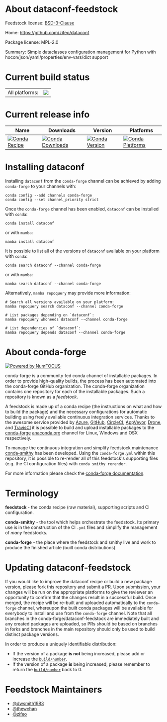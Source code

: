 About dataconf-feedstock
========================

Feedstock license: [BSD-3-Clause](https://github.com/conda-forge/dataconf-feedstock/blob/main/LICENSE.txt)

Home: https://github.com/zifeo/dataconf

Package license: MPL-2.0

Summary: Simple dataclasses configuration management for Python with hocon/json/yaml/properties/env-vars/dict support

Current build status
====================


<table><tr><td>All platforms:</td>
    <td>
      <a href="https://dev.azure.com/conda-forge/feedstock-builds/_build/latest?definitionId=14485&branchName=main">
        <img src="https://dev.azure.com/conda-forge/feedstock-builds/_apis/build/status/dataconf-feedstock?branchName=main">
      </a>
    </td>
  </tr>
</table>

Current release info
====================

| Name | Downloads | Version | Platforms |
| --- | --- | --- | --- |
| [![Conda Recipe](https://img.shields.io/badge/recipe-dataconf-green.svg)](https://anaconda.org/conda-forge/dataconf) | [![Conda Downloads](https://img.shields.io/conda/dn/conda-forge/dataconf.svg)](https://anaconda.org/conda-forge/dataconf) | [![Conda Version](https://img.shields.io/conda/vn/conda-forge/dataconf.svg)](https://anaconda.org/conda-forge/dataconf) | [![Conda Platforms](https://img.shields.io/conda/pn/conda-forge/dataconf.svg)](https://anaconda.org/conda-forge/dataconf) |

Installing dataconf
===================

Installing `dataconf` from the `conda-forge` channel can be achieved by adding `conda-forge` to your channels with:

```
conda config --add channels conda-forge
conda config --set channel_priority strict
```

Once the `conda-forge` channel has been enabled, `dataconf` can be installed with `conda`:

```
conda install dataconf
```

or with `mamba`:

```
mamba install dataconf
```

It is possible to list all of the versions of `dataconf` available on your platform with `conda`:

```
conda search dataconf --channel conda-forge
```

or with `mamba`:

```
mamba search dataconf --channel conda-forge
```

Alternatively, `mamba repoquery` may provide more information:

```
# Search all versions available on your platform:
mamba repoquery search dataconf --channel conda-forge

# List packages depending on `dataconf`:
mamba repoquery whoneeds dataconf --channel conda-forge

# List dependencies of `dataconf`:
mamba repoquery depends dataconf --channel conda-forge
```


About conda-forge
=================

[![Powered by
NumFOCUS](https://img.shields.io/badge/powered%20by-NumFOCUS-orange.svg?style=flat&colorA=E1523D&colorB=007D8A)](https://numfocus.org)

conda-forge is a community-led conda channel of installable packages.
In order to provide high-quality builds, the process has been automated into the
conda-forge GitHub organization. The conda-forge organization contains one repository
for each of the installable packages. Such a repository is known as a *feedstock*.

A feedstock is made up of a conda recipe (the instructions on what and how to build
the package) and the necessary configurations for automatic building using freely
available continuous integration services. Thanks to the awesome service provided by
[Azure](https://azure.microsoft.com/en-us/services/devops/), [GitHub](https://github.com/),
[CircleCI](https://circleci.com/), [AppVeyor](https://www.appveyor.com/),
[Drone](https://cloud.drone.io/welcome), and [TravisCI](https://travis-ci.com/)
it is possible to build and upload installable packages to the
[conda-forge](https://anaconda.org/conda-forge) [anaconda.org](https://anaconda.org/)
channel for Linux, Windows and OSX respectively.

To manage the continuous integration and simplify feedstock maintenance
[conda-smithy](https://github.com/conda-forge/conda-smithy) has been developed.
Using the ``conda-forge.yml`` within this repository, it is possible to re-render all of
this feedstock's supporting files (e.g. the CI configuration files) with ``conda smithy rerender``.

For more information please check the [conda-forge documentation](https://conda-forge.org/docs/).

Terminology
===========

**feedstock** - the conda recipe (raw material), supporting scripts and CI configuration.

**conda-smithy** - the tool which helps orchestrate the feedstock.
                   Its primary use is in the construction of the CI ``.yml`` files
                   and simplify the management of *many* feedstocks.

**conda-forge** - the place where the feedstock and smithy live and work to
                  produce the finished article (built conda distributions)


Updating dataconf-feedstock
===========================

If you would like to improve the dataconf recipe or build a new
package version, please fork this repository and submit a PR. Upon submission,
your changes will be run on the appropriate platforms to give the reviewer an
opportunity to confirm that the changes result in a successful build. Once
merged, the recipe will be re-built and uploaded automatically to the
`conda-forge` channel, whereupon the built conda packages will be available for
everybody to install and use from the `conda-forge` channel.
Note that all branches in the conda-forge/dataconf-feedstock are
immediately built and any created packages are uploaded, so PRs should be based
on branches in forks and branches in the main repository should only be used to
build distinct package versions.

In order to produce a uniquely identifiable distribution:
 * If the version of a package **is not** being increased, please add or increase
   the [``build/number``](https://docs.conda.io/projects/conda-build/en/latest/resources/define-metadata.html#build-number-and-string).
 * If the version of a package **is** being increased, please remember to return
   the [``build/number``](https://docs.conda.io/projects/conda-build/en/latest/resources/define-metadata.html#build-number-and-string)
   back to 0.

Feedstock Maintainers
=====================

* [@dwsmith1983](https://github.com/dwsmith1983/)
* [@thewchan](https://github.com/thewchan/)
* [@zifeo](https://github.com/zifeo/)

